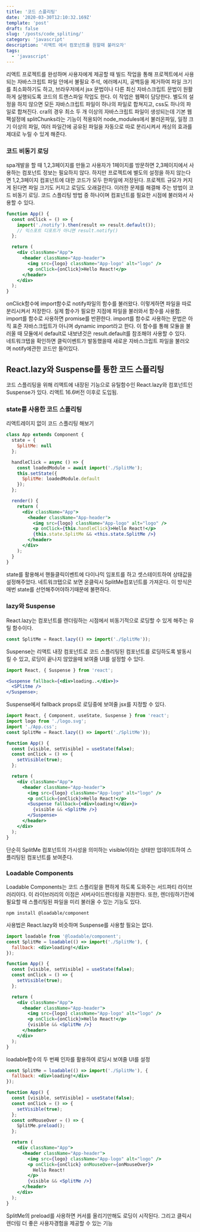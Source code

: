 ```yaml
---
title: '코드 스플리팅'
date: '2020-03-30T12:10:32.169Z'
template: 'post'
draft: false
slug: '/posts/code_spliting/'
category: 'javascript'
description: '리액트 에서 컴포넌트를 원할때 불러오자'
tags:
  - 'javascript'
---
```


리액트 프로젝트를 완성하며 사용자에게 제공할 때 빌드 작업을 통해 프로젝트에서 사용되는 자바스크립트 파일 안에서 불필요 주석, 에러메시지, 공백등을 제거하여 파일 크기를 최소화하기도 하고, 브라우저에서 jsx 문법이나 다른 최신 자바스크립트 문법이 원활하게 실행되도록 코드의 트랜스파일 작업도 한다. 이 작업은 웹팩이 담당한다. 별도의 설정을 하지 않으면 모든 자바스크립트 파일이 하나의 파일로 합쳐지고, css도 하나의 파일로 합쳐진다. cra의 경우 최소 두 개 이상의 자바스크립트 파일이 생성되는데 기본 웹팩설정에 splitChunks라는 기능이 적용되어 node_modules에서 불러온파일, 일정 크기 이상의 파일, 여러 파일간에 공유된 파일을 자동으로 따로 분리시켜서 캐싱의 효과를 제대로 누릴 수 있게 해준다.

### 코드 비동기 로딩

spa개발을 할 때 1,2,3페이지를 만들고 사용자가 1페이지를 방문하면 2,3페이지에서 사용하는 컴포넌트 정보는 필요하지 않다. 하지만 프로젝트에 별도의 설정을 하지 않는다면 1,2,3페이지 컴포넌트에 대한 코드가 모두 한파일에 저장된다. 프로젝트 규모가 커지게 된다면 파일 크기도 커지고 로딩도 오래걸린다. 이러한 문제를 해결해 주는 방법이 코드 비동기 로딩. 코드 스플리팅 방법 중 하나이며 컴포넌트를 필요한 시점에 불러와서 사용할 수 있다.

```jsx
function App() {
  const onClick = () => {
    import('./notify').then(result => result.default());
    // 익스포트 디포트가 아니면 result.notify()
  };

  return (
    <div className="App">
      <header className="App-header">
        <img src={logo} className="App-logo" alt="logo" />
        <p onClick={onClick}>Hello React!</p>
      </header>
    </div>
  );
}
```

onClick함수에 import함수로 notify파일의 함수를 불러왔다. 이렇게하면 파일을 따로 분리시켜서 저장한다. 실제 함수가 필요한 지점에 파일을 불러와서 함수를 사용함.
import를 함수로 사용하면 promise를 반환한다. import를 함수로 사용하는 문법은 아직 표준 자바스크립트가 아니며 dynamic import라고 한다. 이 함수를 통해 모듈을 불러올 때 모듈에서 default로 내보낸것은 result.default를 참조해야 사용할 수 있다.  
네트워크탭을 확인하면 클릭이벤트가 발동했을때 새로운 자바스크립트 파일을 불러오며 notify에관한 코드만 들어있다.

## React.lazy와 Suspense를 통한 코드 스플리팅

코드 스플리팅을 위해 리액트에 내장된 기능으로 유틸함수인 React.lazy와 컴포넌트인 Suspense가 있다. 리액트 16.6버전 이후로 도입됨.

### state를 사용한 코드 스플리팅

리액트레이지 없이 코드 스플리팅 해보기

```jsx
class App extends Component {
  state = {
    SplitMe: null
  };

  handleClick = async () => {
    const loadedModule = await import('./SplitMe');
    this.setState({
      SplitMe: loadedModule.default
    });
  };

  render() {
    return (
      <div className="App">
        <header className="App-header">
          <img src={logo} className="App-logo" alt="logo" />
          <p onClick={this.handleClick}>Hello React!</p>
          {this.state.SplitMe && <this.state.SplitMe />}
        </header>
      </div>
    );
  }
}
```

state를 활용해서 핸들클릭이벤트에 다이나믹 임포트를 하고 셋스테이트하여 상태값을 설정해주었다. 네트워크탭으로 보면 온클릭시 SplitMe컴포넌트를 가져온다. 이 방식은 매번 state를 선언해주어야하기때문에 불편하다.

### lazy와 Suspense

React.lazy는 컴포넌트를 렌더링하는 시점에서 비동기적으로 로딩할 수 있게 해주는 유틸 함수이다.

```jsx
const SplitMe = React.lazy(() => import('./SplitMe'));
```

Suspense는 리액트 내장 컴포넌트로 코드 스플리팅된 컴포넌트를 로딩하도록 발동시킬 수 있고, 로딩이 끝나지 않았을때 보여줄 UI를 설정할 수 있다.

```jsx
import React, { Suspense } from 'react';

<Suspense fallback={<div>loading..</div>}>
  <SPlitme />
</Suspense>;
```

Suspense에서 fallback props로 로딩중에 보여줄 jsx를 지정할 수 있다.

```jsx
import React, { Component, useState, Suspense } from 'react';
import logo from './logo.svg';
import './App.css';
const SplitMe = React.lazy(() => import('./SplitMe'));

function App() {
  const [visible, setVisible] = useState(false);
  const onClick = () => {
    setVisible(true);
  };

  return (
    <div className="App">
      <header className="App-header">
        <img src={logo} className="App-logo" alt="logo" />
        <p onClick={onClick}>Hello React!</p>
        <Suspense fallback={<div>loading!</div>}>
          {visible && <SplitMe />}
        </Suspense>
      </header>
    </div>
  );
}
```

단순히 SplitMe 컴포넌트의 가시성을 의미하는 visible이라는 상태만 업데이트하여 스플리팅된 컴포넌트를 보여준다.

### Loadable Components

Loadable Components는 코드 스플리잍을 편하게 하도록 도와주는 서드파티 라이브러리이다. 이 라이브러리의 이점은 서버사이드렌더링을 지원한다. 또한, 렌더링하기전에 필요할 때 스플리팅된 파일을 미리 불러올 수 있는 기능도 있다.

```
npm install @loadable/component
```

사용법은 React.lazy와 비슷하며 Suspense를 사용할 필요는 없다.

```jsx
import loadable from '@loadable/component';
const SplitMe = loadable(() => import('./SplitMe'), {
  fallback: <div>loading!</div>
});

function App() {
  const [visible, setVisible] = useState(false);
  const onClick = () => {
    setVisible(true);
  };

  return (
    <div className="App">
      <header className="App-header">
        <img src={logo} className="App-logo" alt="logo" />
        <p onClick={onClick}>Hello React!</p>
        {visible && <SplitMe />}
      </header>
    </div>
  );
}
```

loadable함수의 두 번째 인자를 활용하여 로딩시 보여줄 UI를 설정

```jsx
const SplitMe = loadable(() => import('./SplitMe'), {
  fallback: <div>loading!</div>
});

function App() {
  const [visible, setVisible] = useState(false);
  const onClick = () => {
    setVisible(true);
  };
  const onMouseOver = () => {
    SplitMe.preload();
  };

  return (
    <div className="App">
      <header className="App-header">
        <img src={logo} className="App-logo" alt="logo" />
        <p onClick={onClick} onMouseOver={onMouseOver}>
          Hello React!
        </p>
        {visible && <SplitMe />}
      </header>
    </div>
  );
}
```

SplitMe의 preload를 사용하면 커서를 올리기만해도 로딩이 시작된다. 그리고 클릭시 렌더링 더 좋은 사용자경험을 제공할 수 있는 기능
